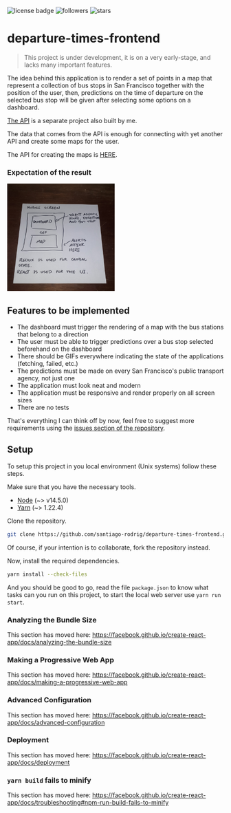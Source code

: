 ![license badge](https://img.shields.io/github/license/santiago-rodrig/departure-times-frontend)
![followers](https://img.shields.io/github/followers/santiago-rodrig?style=social)
![stars](https://img.shields.io/github/stars/santiago-rodrig/departure-times-frontend?style=social)

# departure-times-frontend

> This project is under development, it is on a very
> early-stage, and lacks many important features.

The idea behind this application is to render a set of
points in a map that represent a collection of bus stops
in San Francisco together with the position of the
user, then, predictions on the time of departure
on the selected bus stop will be given after
selecting some options on a dashboard.

[The API](https://github.com/santiago-rodrig/departure-times)
is a separate project also built by me.

The data that comes from the API is enough for connecting with
yet another API and create some maps for the user.

The API for creating the maps is [HERE](https://developer.here.com/products/maps).

### Expectation of the result

<img src="./doc/expectation.jpg" alt="result expectation" width="250" height="250" />

## Features to be implemented

- The dashboard must trigger the rendering of a map with the bus stations that belong to a direction
- The user must be able to trigger predictions over a bus stop selected beforehand on the dashboard
- There should be GIFs everywhere indicating the state of the applications (fetching, failed, etc.)
- The predictions must be made on every San Francisco's public transport agency, not just one
- The application must look neat and modern
- The application must be responsive and render properly on all screen sizes
- There are no tests

That's everything I can think off by now, feel free to suggest more requirements using
the [issues section of the repository](https://github.com/santiago-rodrig/departure-times-frontend/issues).

## Setup

To setup this project in you local environment (Unix systems) follow these steps.

Make sure that you have the necessary tools.

- [Node](https://nodejs.org/en/) (~> v14.5.0)
- [Yarn](https://yarnpkg.com/getting-started/install) (~> 1.22.4)

Clone the repository.

```sh
git clone https://github.com/santiago-rodrig/departure-times-frontend.git
```

Of course, if your intention is to collaborate, fork the repository instead.

Now, install the required dependencies.

```sh
yarn install --check-files
```

And you should be good to go, read the file `package.json` to know what tasks
can you run on this project, to start the local web server use `yarn run start`.

### Analyzing the Bundle Size

This section has moved here: https://facebook.github.io/create-react-app/docs/analyzing-the-bundle-size

### Making a Progressive Web App

This section has moved here: https://facebook.github.io/create-react-app/docs/making-a-progressive-web-app

### Advanced Configuration

This section has moved here: https://facebook.github.io/create-react-app/docs/advanced-configuration

### Deployment

This section has moved here: https://facebook.github.io/create-react-app/docs/deployment

### `yarn build` fails to minify

This section has moved here: https://facebook.github.io/create-react-app/docs/troubleshooting#npm-run-build-fails-to-minify
